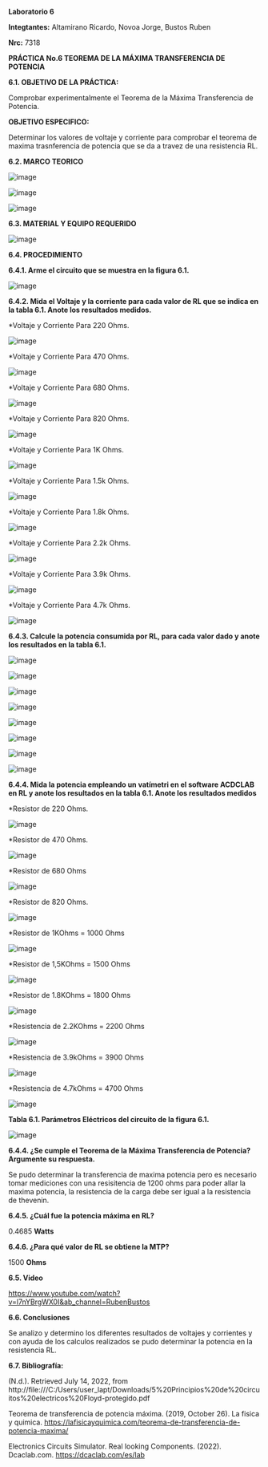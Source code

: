 **Laboratorio 6**

**Integtantes:** Altamirano Ricardo, Novoa Jorge, Bustos Ruben

**Nrc:** 7318

**PRÁCTICA No.6 TEOREMA DE LA MÁXIMA TRANSFERENCIA DE POTENCIA**

**6.1. OBJETIVO DE LA PRÁCTICA:**

Comprobar experimentalmente el Teorema de la Máxima Transferencia de Potencia.

**OBJETIVO ESPECIFICO:**

Determinar los valores de voltaje y corriente para comprobar el teorema de maxima trasnferencia de potencia que se da a travez de una resistencia
RL.

**6.2. MARCO TEORICO**

![image](https://user-images.githubusercontent.com/105680588/178906417-8166e50a-a2a3-4c58-ae4b-5e5f0781ec48.png)

![image](https://user-images.githubusercontent.com/105680588/178906466-460b77f2-42b0-4597-883e-ee017d0b2203.png)

![image](https://user-images.githubusercontent.com/105680588/178906508-4d7dccc4-2caf-414c-be46-cb651cc50830.png)

**6.3. MATERIAL Y EQUIPO REQUERIDO**

![image](https://user-images.githubusercontent.com/105680588/178847060-99e3738b-0c93-4569-879a-38c1e01df29b.png)

**6.4. PROCEDIMIENTO**

**6.4.1. Arme el circuito que se muestra en la figura 6.1.**

![image](https://user-images.githubusercontent.com/105680588/178848607-3dcd89b2-123a-49bb-898f-5ca76943ac84.png)

**6.4.2. Mida el Voltaje y la corriente para cada valor de RL que se indica en la tabla 6.1. Anote los resultados medidos.**

*Voltaje y Corriente Para 220 Ohms.

![image](https://user-images.githubusercontent.com/105680588/178851306-dea5bbd6-7caa-4fc5-9538-ae7576c250b3.png)

*Voltaje y Corriente Para 470 Ohms.

![image](https://user-images.githubusercontent.com/105680588/178851370-4316a52f-4968-4370-ae65-86871801b04b.png)

*Voltaje y Corriente Para 680 Ohms.

![image](https://user-images.githubusercontent.com/105680588/178851452-f192296e-02b8-490c-ba9d-e89d88710a8a.png)

*Voltaje y Corriente Para 820 Ohms.

![image](https://user-images.githubusercontent.com/105680588/178851539-0f79d241-3a94-4eaf-8ce2-4de98bc2edf0.png)

*Voltaje y Corriente Para 1K Ohms.

![image](https://user-images.githubusercontent.com/105680588/178851594-cbc33c95-aa24-457a-be40-429b63eb3376.png)

*Voltaje y Corriente Para 1.5k Ohms.

![image](https://user-images.githubusercontent.com/105680588/178851661-e641ead8-2b43-4dd3-adc1-c38b78a6ab3d.png)

*Voltaje y Corriente Para 1.8k Ohms.

![image](https://user-images.githubusercontent.com/105680588/178851730-8b1b6a9f-7434-431e-86bd-e2ab147d3de9.png)

*Voltaje y Corriente Para 2.2k Ohms.

![image](https://user-images.githubusercontent.com/105680588/178851781-6539c258-1e1d-45e0-ae44-76c374d9af35.png)

*Voltaje y Corriente Para 3.9k Ohms.

![image](https://user-images.githubusercontent.com/105680588/178851836-d6afd6fe-98de-4ffd-a8e7-08c269312dd5.png)

*Voltaje y Corriente Para 4.7k Ohms.

![image](https://user-images.githubusercontent.com/105680588/178851902-f3536680-0ee6-42bf-a24e-ef420aebc7de.png)

**6.4.3. Calcule la potencia consumida por RL, para cada valor dado y anote los resultados en la tabla 6.1.**

![image](https://user-images.githubusercontent.com/105680588/178898524-65ba6774-d0f2-4768-b784-9373a3354138.png)

![image](https://user-images.githubusercontent.com/105680588/178898554-3f7f4f72-af52-4c84-8715-366990f2c17b.png)

![image](https://user-images.githubusercontent.com/105680588/178898584-6f1b17ec-ef0f-49c3-8497-888270deeb79.png)

![image](https://user-images.githubusercontent.com/105680588/178898631-5eb70b9b-8221-4564-86d3-8e84e1ffddd9.png)

![image](https://user-images.githubusercontent.com/105680588/178898653-2b1d519c-91b5-4006-9320-389f58ef4f53.png)

![image](https://user-images.githubusercontent.com/105680588/178898701-c839714a-6cfd-4306-808a-e79de7c9f429.png)

![image](https://user-images.githubusercontent.com/105680588/178898722-bd1b5898-159f-482e-964f-31597b6684fe.png)

![image](https://user-images.githubusercontent.com/105680588/178898762-701bc4f1-ecb6-495a-a94e-18b6e321d81d.png)

**6.4.4. Mida la potencia empleando un vatímetri en el software ACDCLAB en RL y anote los resultados en la tabla 6.1. Anote los resultados medidos**

*Resistor de 220 Ohms.

![image](https://user-images.githubusercontent.com/105680588/178904963-a6a5bbcc-6c8e-477c-bbdb-b8965c8eb3a6.png)

*Resistor de 470 Ohms.

![image](https://user-images.githubusercontent.com/105680588/178904301-6ac8ef9e-4732-44f1-a192-baa382ed54d9.png)

*Resistor de 680 Ohms

![image](https://user-images.githubusercontent.com/105680588/178905544-0dba957b-47ea-4e34-89a1-844680e084ad.png)

*Resistor de 820 Ohms.

![image](https://user-images.githubusercontent.com/105680588/178905773-c57f2726-c9e0-4b7b-8848-f8a6f2211a39.png)

*Resistor de 1KOhms = 1000 Ohms

![image](https://user-images.githubusercontent.com/105680588/178906274-3fbb0f99-bd6d-41ad-955c-d9ac133d8900.png)

*Resistor de 1,5KOhms = 1500 Ohms

![image](https://user-images.githubusercontent.com/105680588/178906163-15dc8040-a794-4c14-af8e-fa66dfe9282f.png)

*Resistor de 1.8KOhms = 1800 Ohms

![image](https://user-images.githubusercontent.com/105680588/178906017-6b4261b0-bf18-46a8-901c-031b67ddceda.png)

*Resistencia de 2.2KOhms = 2200 Ohms

![image](https://user-images.githubusercontent.com/105680588/178905216-8b775e41-7f86-4746-a5a3-9dedfb632892.png)

*Resistencia de 3.9kOhms = 3900 Ohms

![image](https://user-images.githubusercontent.com/105680588/178905099-a577f522-658d-4ff1-b61c-d1e25ec0b0b3.png)

*Resistencia de 4.7kOhms = 4700 Ohms

![image](https://user-images.githubusercontent.com/105680588/178905300-6a896e42-6506-442a-86d0-4191c2c8a96a.png)

**Tabla 6.1. Parámetros Eléctricos del circuito de la figura 6.1.**

![image](https://user-images.githubusercontent.com/105680588/178984018-3df83d51-c4fe-4f2a-91a5-210f4ebe0ae9.png)

**6.4.4. ¿Se cumple el Teorema de la Máxima Transferencia de Potencia? Argumente su respuesta.**

Se pudo determinar la transferencia de maxima potencia pero es necesario tomar mediciones con una resisitencia de 1200 ohms para poder allar la maxima potencia,
la resistencia de la carga debe ser igual a la resistencia de thevenin. 

**6.4.5. ¿Cuál fue la potencia máxima en RL?**

0.4685 **Watts**

**6.4.6. ¿Para qué valor de RL se obtiene la MTP?**

1500 **Ohms**

**6.5. Video**

https://www.youtube.com/watch?v=l7nYBrgWX0I&ab_channel=RubenBustos

**6.6. Conclusiones**

Se analizo y determino los diferentes resultados de voltajes y corrientes y con ayuda de los calculos realizados se pudo determinar la potencia en la resistencia
RL.

**6.7. Bibliografía:**

(N.d.). Retrieved July 14, 2022, from http://file:///C:/Users/user_lapt/Downloads/5%20Principios%20de%20circuitos%20electricos%20Floyd-protegido.pdf

Teorema de transferencia de potencia máxima. (2019, October 26). La fisica y quimica. https://lafisicayquimica.com/teorema-de-transferencia-de-potencia-maxima/

Electronics Circuits Simulator. Real looking Components. (2022). Dcaclab.com. https://dcaclab.com/es/lab

‌
